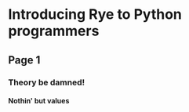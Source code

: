 # Introducing Rye to Python programmers

## Page 1
### Theory be damned!
#### Nothin' but values
####
